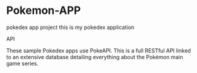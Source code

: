 # Pokemon-APP
pokedex app
project
this is my pokedex application 


API

These sample Pokedex apps use PokeAPI.
This is a full RESTful API linked to an extensive database detailing everything about the Pokémon main game series.
